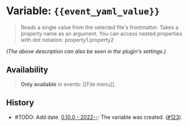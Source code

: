 # Variable: `{{event_yaml_value}}`

> Reads a single value from the selected file's frontmatter. Takes a property name as an argument. You can access nested properties with dot notation: property1.property2

_(The above description can also be seen in the plugin's settings.)_

## Availability
> <strong>Only available</strong> in events: [[File menu]].

## History
- #TODO: Add date. [0.10.0 - 2022--](https://github.com/Taitava/obsidian-shellcommands/blob/main/CHANGELOG.md#00---2022--): The variable was created. ([#123](https://github.com/Taitava/obsidian-shellcommands/issues/123)).